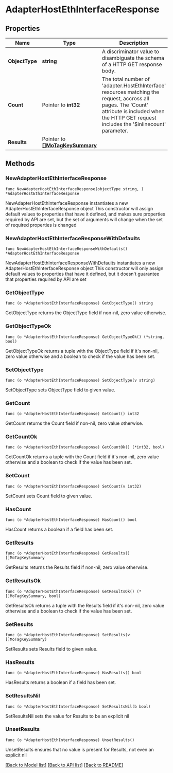 # AdapterHostEthInterfaceResponse

## Properties

Name | Type | Description | Notes
------------ | ------------- | ------------- | -------------
**ObjectType** | **string** | A discriminator value to disambiguate the schema of a HTTP GET response body. | 
**Count** | Pointer to **int32** | The total number of &#39;adapter.HostEthInterface&#39; resources matching the request, accross all pages. The &#39;Count&#39; attribute is included when the HTTP GET request includes the &#39;$inlinecount&#39; parameter. | [optional] 
**Results** | Pointer to [**[]MoTagKeySummary**](mo.TagKeySummary.md) |  | [optional] 

## Methods

### NewAdapterHostEthInterfaceResponse

`func NewAdapterHostEthInterfaceResponse(objectType string, ) *AdapterHostEthInterfaceResponse`

NewAdapterHostEthInterfaceResponse instantiates a new AdapterHostEthInterfaceResponse object
This constructor will assign default values to properties that have it defined,
and makes sure properties required by API are set, but the set of arguments
will change when the set of required properties is changed

### NewAdapterHostEthInterfaceResponseWithDefaults

`func NewAdapterHostEthInterfaceResponseWithDefaults() *AdapterHostEthInterfaceResponse`

NewAdapterHostEthInterfaceResponseWithDefaults instantiates a new AdapterHostEthInterfaceResponse object
This constructor will only assign default values to properties that have it defined,
but it doesn't guarantee that properties required by API are set

### GetObjectType

`func (o *AdapterHostEthInterfaceResponse) GetObjectType() string`

GetObjectType returns the ObjectType field if non-nil, zero value otherwise.

### GetObjectTypeOk

`func (o *AdapterHostEthInterfaceResponse) GetObjectTypeOk() (*string, bool)`

GetObjectTypeOk returns a tuple with the ObjectType field if it's non-nil, zero value otherwise
and a boolean to check if the value has been set.

### SetObjectType

`func (o *AdapterHostEthInterfaceResponse) SetObjectType(v string)`

SetObjectType sets ObjectType field to given value.


### GetCount

`func (o *AdapterHostEthInterfaceResponse) GetCount() int32`

GetCount returns the Count field if non-nil, zero value otherwise.

### GetCountOk

`func (o *AdapterHostEthInterfaceResponse) GetCountOk() (*int32, bool)`

GetCountOk returns a tuple with the Count field if it's non-nil, zero value otherwise
and a boolean to check if the value has been set.

### SetCount

`func (o *AdapterHostEthInterfaceResponse) SetCount(v int32)`

SetCount sets Count field to given value.

### HasCount

`func (o *AdapterHostEthInterfaceResponse) HasCount() bool`

HasCount returns a boolean if a field has been set.

### GetResults

`func (o *AdapterHostEthInterfaceResponse) GetResults() []MoTagKeySummary`

GetResults returns the Results field if non-nil, zero value otherwise.

### GetResultsOk

`func (o *AdapterHostEthInterfaceResponse) GetResultsOk() (*[]MoTagKeySummary, bool)`

GetResultsOk returns a tuple with the Results field if it's non-nil, zero value otherwise
and a boolean to check if the value has been set.

### SetResults

`func (o *AdapterHostEthInterfaceResponse) SetResults(v []MoTagKeySummary)`

SetResults sets Results field to given value.

### HasResults

`func (o *AdapterHostEthInterfaceResponse) HasResults() bool`

HasResults returns a boolean if a field has been set.

### SetResultsNil

`func (o *AdapterHostEthInterfaceResponse) SetResultsNil(b bool)`

 SetResultsNil sets the value for Results to be an explicit nil

### UnsetResults
`func (o *AdapterHostEthInterfaceResponse) UnsetResults()`

UnsetResults ensures that no value is present for Results, not even an explicit nil

[[Back to Model list]](../README.md#documentation-for-models) [[Back to API list]](../README.md#documentation-for-api-endpoints) [[Back to README]](../README.md)


